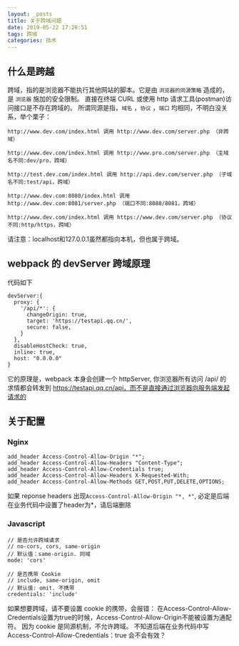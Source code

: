 ```yaml
---
layout: _posts
title: 关于跨域问题
date: 2019-05-22 17:28:51
tags: 跨域
categories: 技术
---
```


## 什么是跨越
跨域，指的是浏览器不能执行其他网站的脚本。它是由 `浏览器的同源策略` 造成的，是 `浏览器` 施加的安全限制。
直接在终端 CURL 或使用 http 请求工具(postman)访问接口是不存在跨域的。
所谓同源是指，`域名` ，`协议` ，`端口` 均相同，不明白没关系，举个栗子：
```
http://www.dev.com/index.html 调用 http://www.dev.com/server.php （非跨域）

http://www.dev.com/index.html 调用 http://www.pro.com/server.php （主域名不同:dev/pro，跨域）

http://test.dev.com/index.html 调用 http://api.dev.com/server.php （子域名不同:test/api，跨域）

http://www.dev.com:8080/index.html 调用 http://www.dev.com:8081/server.php （端口不同:8080/8081，跨域）

http://www.dev.com/index.html 调用 https://www.dev.com/server.php （协议不同:http/https，跨域）
```
请注意：localhost和127.0.0.1虽然都指向本机，但也属于跨域。
## webpack 的 devServer 跨域原理
代码如下
```
devServer:{
  proxy: {
    '/api/*': {
      changeOrigin: true,
      target: 'https://testapi.qq.cn/',
      secure: false,
    }
  },
  disableHostCheck: true,
  inline: true,
  host: "0.0.0.0"
}
```
它的原理是，webpack 本身会创建一个 httpServer, 你浏览器所有访问 /api/ 的求情都会转发到 https://testapi.qq.cn/api，而不是直接通过浏览器向服务端发起请求的
## 关于配置
### Nginx
```
add_header Access-Control-Allow-Origin "*";
add_header Access-Control-Allow-Headers "Content-Type";
add_header Access-Control-Allow-Credentials true;
add_header Access-Control-Allow-Headers X-Requested-With;
add_header Access-Control-Allow-Methods GET,POST,PUT,DELETE,OPTIONS;
```
如果 reponse headers 出现`Access-Control-Allow-Origin "*, *"`, 必定是后端在业务代码中设置了header为*，请后端删除
### Javascript
```
// 是否允许跨域请求
// no-cors, cors, same-origin
// 默认值：same-origin. 同域
mode: 'cors'

// 是否携带 Cookie
// include, same-origin, omit
// 默认值: omit. 不携带
credentials: 'include'
```
如果想要跨域，请不要设置 cookie 的携带，会报错：
在Access-Control-Allow-Credentials设置为true的时候，Access-Control-Allow-Origin不能被设置为通配符。
因为 cookie 是同源机制，不允许跨域。
不知道后端在业务代码中写 Access-Control-Allow-Credentials：true 会不会有效？
